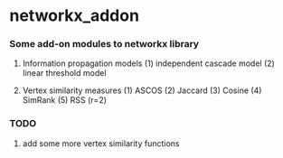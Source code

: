 networkx_addon
==============

### Some add-on modules to networkx library

1. Information propagation models
  (1) independent cascade model
  (2) linear threshold model

2. Vertex similarity measures
  (1) ASCOS
  (2) Jaccard
  (3) Cosine
  (4) SimRank
  (5) RSS (r=2)

### TODO

1. add some more vertex similarity functions
